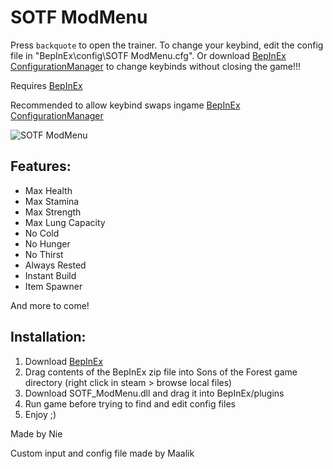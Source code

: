 # SOTF ModMenu

Press ` backquote ` to open the trainer.
To change your keybind, edit the config file in "BepInEx\config\SOTF ModMenu.cfg". Or download [BepInEx ConfigurationManager](https://thunderstore.io/c/sons-of-the-forest/p/faulty/BepInEx_ConfigurationManager/) to change keybinds without closing the game!!!

Requires [BepInEx](https://thunderstore.io/c/sons-of-the-forest/p/BepInEx/BepInExPack_IL2CPP/)

Recommended to allow keybind swaps ingame [BepInEx ConfigurationManager](https://thunderstore.io/c/sons-of-the-forest/p/faulty/BepInEx_ConfigurationManager/)

![SOTF ModMenu](https://i.imgur.com/ZLBOGkB.jpg)

## Features:

* Max Health
* Max Stamina
* Max Strength
* Max Lung Capacity
* No Cold
* No Hunger
* No Thirst
* Always Rested
* Instant Build
* Item Spawner

And more to come!

## Installation:

1. Download [BepInEx](https://thunderstore.io/c/sons-of-the-forest/p/BepInEx/BepInExPack_IL2CPP/)
2. Drag contents of the BepInEx zip file into Sons of the Forest game directory (right click in steam > browse local files)
3. Download SOTF_ModMenu.dll and drag it into BepInEx/plugins
4. Run game before trying to find and edit config files
4. Enjoy ;)

Made by Nie

Custom input and config file made by Maalik
